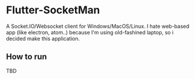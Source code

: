 # Flutter-SocketMan
A Socket.IO/Websocket client for Windows/MacOS/Linux. I hate web-based app (like electron, atom..) because I'm using old-fashined laptop, so i decided make this application.

## How to run
TBD
